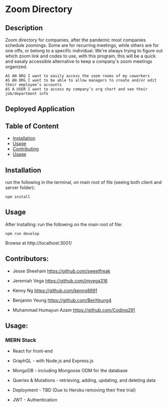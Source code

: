 # Zoom Directory

## Description

Zoom directory for companies, after the pandemic most companies schedule zoomings. Some are for recurring meetings, while others are for one offs, or belong to a specific individual. We're always trying to figure out which zoom link and codes to use, with this program, this will be a quick and easaly accessible alternative to keep a company's zoom meetings organized.

```
AS AN ORG I want to easily access the zoom rooms of my coworkers
AS AN ORG I want to be able to allow managers to create and/or edit their employee’s accounts
AS A USER I want to access my company’s org chart and see their job/department info
```

## Deployed Application

## Table of Content

- [Installation](#Installation)
- [Usage](#Usage)
- [Contributing](#Contributing)
- [Usage](#Usage)

## Installation

run the following in the terminal, on main root of file (seeing both client and server folder):

```
npm install

```

## Usage

After Installing: run the following on the main root of file:

```
npm run develop

```

Browse at http://localhost:3001/

## Contributors:

- Jesse Sheeham
  https://github.com/sweetfreak

- Jeremiah Vega
  https://github.com/jmvega316

- Kenny Ng
  https://github.com/kenng8891

- Benjamin Yeung
  https://github.com/BenYeung4

- Muhammad Humayun Azam
  https://github.com/Coding291

## Usage:

### MERN Stack

- React for front-end

- GraphQL - with Node.js and Express.js

- MongoDB - including Mongoose ODM for the database

- Queries & Mutations - retrieving, adding, updating, and deleting data

- Deployment - TBD (Due to Heroku removing their free trial)

- JWT - Authentication
